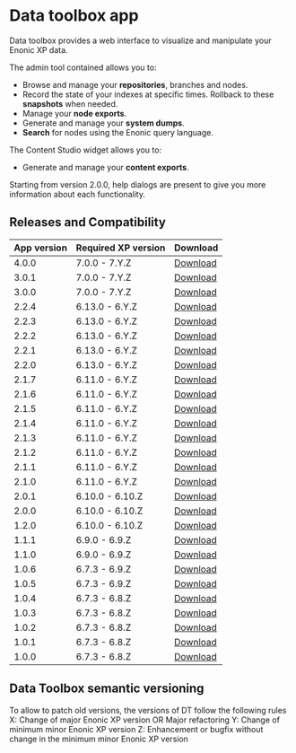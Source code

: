 # Data toolbox app

Data toolbox provides a web interface to visualize and manipulate your Enonic XP data.

The admin tool contained allows you to:
- Browse and manage your <b>repositories</b>, branches and nodes.
- Record the state of your indexes at specific times. Rollback to these <b>snapshots</b> when needed.
- Manage your <b>node exports</b>.
- Generate and manage your <b>system dumps</b>.
- <b>Search</b> for nodes using the Enonic query language.

The Content Studio widget allows you to:
- Generate and manage your <b>content exports</b>.

Starting from version 2.0.0, help dialogs are present to give you more information about each functionality.

## Releases and Compatibility

| App version | Required XP version | Download |
| ----------- | ------------------- | -------- |
| 4.0.0 | 7.0.0 - 7.Y.Z | [Download](https://dl.bintray.com/rcd-systems/rcd-repo/systems/rcd/enonic/datatoolbox/4.0.0/datatoolbox-4.0.0.jar) |
| 3.0.1 | 7.0.0 - 7.Y.Z | [Download](https://dl.bintray.com/rcd-systems/rcd-repo/systems/rcd/enonic/datatoolbox/3.0.1/datatoolbox-3.0.1.jar) |
| 3.0.0 | 7.0.0 - 7.Y.Z | [Download](https://dl.bintray.com/rcd-systems/rcd-repo/systems/rcd/enonic/datatoolbox/3.0.0/datatoolbox-3.0.0.jar) |
| 2.2.4 | 6.13.0 - 6.Y.Z | [Download](https://dl.bintray.com/rcd-systems/rcd-repo/systems/rcd/enonic/datatoolbox/2.2.4/datatoolbox-2.2.4.jar) |
| 2.2.3 | 6.13.0 - 6.Y.Z | [Download](https://dl.bintray.com/rcd-systems/rcd-repo/systems/rcd/enonic/datatoolbox/2.2.3/datatoolbox-2.2.3.jar) |
| 2.2.2 | 6.13.0 - 6.Y.Z | [Download](https://dl.bintray.com/rcd-systems/rcd-repo/systems/rcd/enonic/datatoolbox/2.2.2/datatoolbox-2.2.2.jar) |
| 2.2.1 | 6.13.0 - 6.Y.Z | [Download](https://dl.bintray.com/rcd-systems/rcd-repo/systems/rcd/enonic/datatoolbox/2.2.1/datatoolbox-2.2.1.jar) |
| 2.2.0 | 6.13.0 - 6.Y.Z | [Download](https://dl.bintray.com/rcd-systems/rcd-repo/systems/rcd/enonic/datatoolbox/2.2.0/datatoolbox-2.2.0.jar) |
| 2.1.7 | 6.11.0 - 6.Y.Z | [Download](https://dl.bintray.com/rcd-systems/rcd-repo/systems/rcd/enonic/datatoolbox/2.1.7/datatoolbox-2.1.7.jar) |
| 2.1.6 | 6.11.0 - 6.Y.Z | [Download](https://dl.bintray.com/rcd-systems/rcd-repo/systems/rcd/enonic/datatoolbox/2.1.6/datatoolbox-2.1.6.jar) |
| 2.1.5 | 6.11.0 - 6.Y.Z | [Download](https://dl.bintray.com/rcd-systems/rcd-repo/systems/rcd/enonic/datatoolbox/2.1.5/datatoolbox-2.1.5.jar) |
| 2.1.4 | 6.11.0 - 6.Y.Z | [Download](https://dl.bintray.com/rcd-systems/rcd-repo/systems/rcd/enonic/datatoolbox/2.1.4/datatoolbox-2.1.4.jar) |
| 2.1.3 | 6.11.0 - 6.Y.Z | [Download](https://dl.bintray.com/rcd-systems/rcd-repo/systems/rcd/enonic/datatoolbox/2.1.3/datatoolbox-2.1.3.jar) |
| 2.1.2 | 6.11.0 - 6.Y.Z | [Download](https://dl.bintray.com/rcd-systems/rcd-repo/systems/rcd/enonic/datatoolbox/2.1.2/datatoolbox-2.1.2.jar) |
| 2.1.1 | 6.11.0 - 6.Y.Z | [Download](https://dl.bintray.com/rcd-systems/rcd-repo/systems/rcd/enonic/datatoolbox/2.1.1/datatoolbox-2.1.1.jar) |
| 2.1.0 | 6.11.0 - 6.Y.Z | [Download](https://dl.bintray.com/rcd-systems/rcd-repo/systems/rcd/enonic/datatoolbox/2.1.0/datatoolbox-2.1.0.jar) |
| 2.0.1 | 6.10.0 - 6.10.Z | [Download](https://dl.bintray.com/rcd-systems/rcd-repo/systems/rcd/enonic/datatoolbox/2.0.1/datatoolbox-2.0.1.jar) |
| 2.0.0 | 6.10.0 - 6.10.Z | [Download](https://dl.bintray.com/rcd-systems/rcd-repo/systems/rcd/enonic/datatoolbox/2.0.0/datatoolbox-2.0.0.jar) |
| 1.2.0 | 6.10.0 - 6.10.Z | [Download](https://dl.bintray.com/rcd-systems/rcd-repo/systems/rcd/enonic/datatoolbox/1.2.0/datatoolbox-1.2.0.jar) |
| 1.1.1 | 6.9.0 - 6.9.Z | [Download](https://dl.bintray.com/rcd-systems/rcd-repo/systems/rcd/enonic/datatoolbox/1.1.1/datatoolbox-1.1.1.jar) |
| 1.1.0 | 6.9.0 - 6.9.Z | [Download](https://dl.bintray.com/rcd-systems/rcd-repo/systems/rcd/enonic/datatoolbox/1.1.0/datatoolbox-1.1.0.jar) |
| 1.0.6 | 6.7.3 - 6.9.Z | [Download](https://dl.bintray.com/rcd-systems/rcd-repo/systems/rcd/enonic/datatoolbox/1.0.6/datatoolbox-1.0.6.jar) |
| 1.0.5 | 6.7.3 - 6.9.Z | [Download](https://dl.bintray.com/rcd-systems/rcd-repo/systems/rcd/enonic/datatoolbox/1.0.5/datatoolbox-1.0.5.jar) |
| 1.0.4 | 6.7.3 - 6.8.Z | [Download](https://dl.bintray.com/rcd-systems/rcd-repo/systems/rcd/enonic/datatoolbox/1.0.4/datatoolbox-1.0.4.jar) |
| 1.0.3 | 6.7.3 - 6.8.Z | [Download](https://dl.bintray.com/rcd-systems/rcd-repo/systems/rcd/enonic/datatoolbox/1.0.3/datatoolbox-1.0.3.jar) |
| 1.0.2 | 6.7.3 - 6.8.Z | [Download](https://dl.bintray.com/rcd-systems/rcd-repo/systems/rcd/enonic/datatoolbox/1.0.2/datatoolbox-1.0.2.jar) |
| 1.0.1 | 6.7.3 - 6.8.Z | [Download](https://dl.bintray.com/rcd-systems/rcd-repo/systems/rcd/enonic/datatoolbox/1.0.1/datatoolbox-1.0.1.jar) |
| 1.0.0 | 6.7.3 - 6.8.Z | [Download](https://dl.bintray.com/rcd-systems/rcd-repo/systems/rcd/enonic/datatoolbox/1.0.0/datatoolbox-1.0.0.jar) |

## Data Toolbox semantic versioning

To allow to patch old versions, the versions of DT follow the following rules
X: Change of major Enonic XP version OR Major refactoring
Y: Change of minimum minor Enonic XP version
Z: Enhancement or bugfix without change in the minimum minor Enonic XP version
